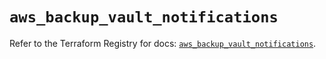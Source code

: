 # `aws_backup_vault_notifications`

Refer to the Terraform Registry for docs: [`aws_backup_vault_notifications`](https://registry.terraform.io/providers/hashicorp/aws/5.75.0/docs/resources/backup_vault_notifications).
